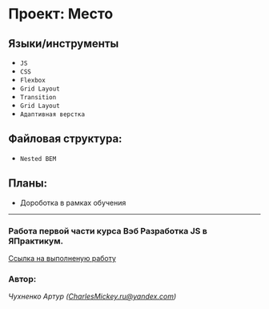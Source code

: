 # Проект: Место

## Языки/инструменты
* `JS`
* `CSS`
* `Flexbox`
* `Grid Layout`
* `Transition`
* `Grid Layout`
* `Адаптивная верстка`

## Файловая структура:

* `Nested BEM`

## Планы:

* Дороботка в рамках обучения
____________________________
### Работа первой части курса Вэб Разработка JS в ЯПрактикум. 

[Ссылка на выполненую работу](https://charlesmickey.github.io/mesto/)
 
### Автор:
*Чухненко Артур (CharlesMickey.ru@yandex.com)*
